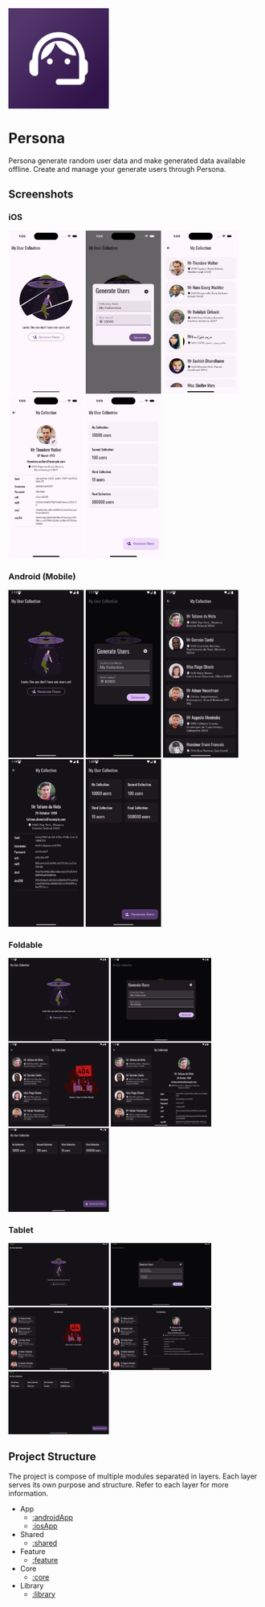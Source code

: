 <img src="docs/images/play_store_512.png" alt="logo" width="200"/>

# Persona

Persona generate random user data and make generated data available offline. Create and manage your generate users through Persona.

## Screenshots

### iOS
<img src="docs/images/ios_1.png" alt="logo" width="150"/> <img src="docs/images/ios_2.png" alt="logo" width="150"/> <img src="docs/images/ios_3.png" alt="logo" width="150"/> <img src="docs/images/ios_4.png" alt="logo" width="150"/> <img src="docs/images/ios_5.png" alt="logo" width="150"/>

### Android (Mobile)
<img src="docs/images/android_1.png" alt="logo" width="150"/> <img src="docs/images/android_2.png" alt="logo" width="150"/> <img src="docs/images/android_3.png" alt="logo" width="150"/> <img src="docs/images/android_4.png" alt="logo" width="150"/> <img src="docs/images/android_5.png" alt="logo" width="150"/>

### Foldable
<img src="docs/images/foldable_1.png" alt="logo" width="200"/> <img src="docs/images/foldable_2.png" alt="logo" width="200"/> <img src="docs/images/foldable_3.png" alt="logo" width="200"/> <img src="docs/images/foldable_4.png" alt="logo" width="200"/> <img src="docs/images/foldable_5.png" alt="logo" width="200"/>

### Tablet
<img src="docs/images/tablet_1.png" alt="logo" width="200"/> <img src="docs/images/tablet_2.png" alt="logo" width="200"/> <img src="docs/images/tablet_3.png" alt="logo" width="200"/> <img src="docs/images/tablet_4.png" alt="logo" width="200"/> <img src="docs/images/tablet_5.png" alt="logo" width="200"/>

## Project Structure

The project is compose of multiple modules separated in layers. Each layer serves its own purpose and structure. Refer to each layer for more information.

- App 
    - [:androidApp](androidApp)
    - [:iosApp](iosApp)
- Shared
    - [:shared](shared)
- Feature
    - [:feature](feature)
- Core
    - [:core](core)
- Library
    - [:library](library)